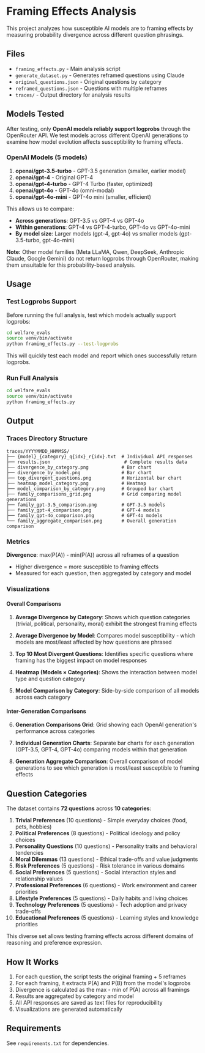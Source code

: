# Framing Effects Analysis

This project analyzes how susceptible AI models are to framing effects by measuring probability divergence across different question phrasings.

## Files

- `framing_effects.py` - Main analysis script
- `generate_dataset.py` - Generates reframed questions using Claude
- `original_questions.json` - Original questions by category
- `reframed_questions.json` - Questions with multiple reframes
- `traces/` - Output directory for analysis results

## Models Tested

After testing, only **OpenAI models reliably support logprobs** through the OpenRouter API. We test models across different OpenAI generations to examine how model evolution affects susceptibility to framing effects.

### OpenAI Models (5 models)
1. **openai/gpt-3.5-turbo** - GPT-3.5 generation (smaller, earlier model)
2. **openai/gpt-4** - Original GPT-4
3. **openai/gpt-4-turbo** - GPT-4 Turbo (faster, optimized)
4. **openai/gpt-4o** - GPT-4o (omni-modal)
5. **openai/gpt-4o-mini** - GPT-4o mini (smaller, efficient)

This allows us to compare:
- **Across generations**: GPT-3.5 vs GPT-4 vs GPT-4o
- **Within generations**: GPT-4 vs GPT-4-turbo, GPT-4o vs GPT-4o-mini
- **By model size**: Larger models (gpt-4, gpt-4o) vs smaller models (gpt-3.5-turbo, gpt-4o-mini)

**Note:** Other model families (Meta LLaMA, Qwen, DeepSeek, Anthropic Claude, Google Gemini) do not return logprobs through OpenRouter, making them unsuitable for this probability-based analysis.

## Usage

### Test Logprobs Support
Before running the full analysis, test which models actually support logprobs:

```bash
cd welfare_evals
source venv/bin/activate
python framing_effects.py --test-logprobs
```

This will quickly test each model and report which ones successfully return logprobs.

### Run Full Analysis

```bash
cd welfare_evals
source venv/bin/activate
python framing_effects.py
```

## Output

### Traces Directory Structure
```
traces/YYYYMMDD_HHMMSS/
├── {model}_{category}_q{idx}_r{idx}.txt  # Individual API responses
├── results.json                           # Complete results data
├── divergence_by_category.png            # Bar chart
├── divergence_by_model.png               # Bar chart
├── top_divergent_questions.png           # Horizontal bar chart
├── heatmap_model_category.png            # Heatmap
├── model_comparison_by_category.png      # Grouped bar chart
├── family_comparisons_grid.png           # Grid comparing model generations
├── family_gpt-3.5_comparison.png         # GPT-3.5 models
├── family_gpt-4_comparison.png           # GPT-4 models
├── family_gpt-4o_comparison.png          # GPT-4o models
└── family_aggregate_comparison.png       # Overall generation comparison
```

### Metrics

**Divergence**: max(P(A)) - min(P(A)) across all reframes of a question
- Higher divergence = more susceptible to framing effects
- Measured for each question, then aggregated by category and model

### Visualizations

#### Overall Comparisons
1. **Average Divergence by Category**: Shows which question categories (trivial, political, personality, moral) exhibit the strongest framing effects

2. **Average Divergence by Model**: Compares model susceptibility - which models are most/least affected by how questions are phrased

3. **Top 10 Most Divergent Questions**: Identifies specific questions where framing has the biggest impact on model responses

4. **Heatmap (Models × Categories)**: Shows the interaction between model type and question category

5. **Model Comparison by Category**: Side-by-side comparison of all models across each category

#### Inter-Generation Comparisons
6. **Generation Comparisons Grid**: Grid showing each OpenAI generation's performance across categories

7. **Individual Generation Charts**: Separate bar charts for each generation (GPT-3.5, GPT-4, GPT-4o) comparing models within that generation

8. **Generation Aggregate Comparison**: Overall comparison of model generations to see which generation is most/least susceptible to framing effects

## Question Categories

The dataset contains **72 questions** across **10 categories**:

1. **Trivial Preferences** (10 questions) - Simple everyday choices (food, pets, hobbies)
2. **Political Preferences** (8 questions) - Political ideology and policy choices
3. **Personality Questions** (10 questions) - Personality traits and behavioral tendencies
4. **Moral Dilemmas** (13 questions) - Ethical trade-offs and value judgments
5. **Risk Preferences** (5 questions) - Risk tolerance in various domains
6. **Social Preferences** (5 questions) - Social interaction styles and relationship values
7. **Professional Preferences** (6 questions) - Work environment and career priorities
8. **Lifestyle Preferences** (5 questions) - Daily habits and living choices
9. **Technology Preferences** (5 questions) - Tech adoption and privacy trade-offs
10. **Educational Preferences** (5 questions) - Learning styles and knowledge priorities

This diverse set allows testing framing effects across different domains of reasoning and preference expression.

## How It Works

1. For each question, the script tests the original framing + 5 reframes
2. For each framing, it extracts P(A) and P(B) from the model's logprobs
3. Divergence is calculated as the max - min of P(A) across all framings
4. Results are aggregated by category and model
5. All API responses are saved as text files for reproducibility
6. Visualizations are generated automatically

## Requirements

See `requirements.txt` for dependencies.


